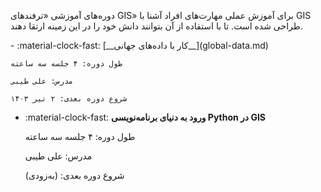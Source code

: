 دوره‌های آموزشی «ترفندهای GIS» برای آموزش عملی مهارت‌های افراد آشنا با GIS طراحی شده است. تا با استفاده از آن بتوانند دانش خود را در این زمینه ارتقا دهند.

<div class="grid cards" markdown>
- :material-clock-fast: [__کار با داده‌های جهانی__](global-data.md)

    طول دوره: ۴ جلسه سه ساعته

    مدرس: علی طیبی
    
    شروع دوره بعدی: ۲ تیر ۱۴۰۳

- :material-clock-fast: __ورود به دنیای برنامه‌نویسی Python در GIS__

    طول دوره: ۴ جلسه سه ساعته

    مدرس: علی طیبی
    
    شروع دوره بعدی: (به‌زودی)


</div>